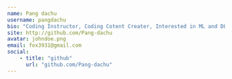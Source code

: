 ```yaml
---
name: Pang dachu
username: pangdachu
bio: "Coding Instructor, Coding Cotent Creater, Interested in ML and DL"
site: http://github.com/Pang-dachu
avatar: johndoe.png
email: fox3931@gmail.com
social:
    - title: "github"
      url: "github.com/Pang-dachu"
---
```


